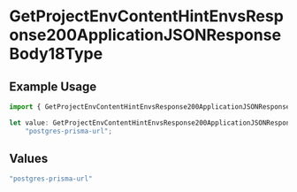 # GetProjectEnvContentHintEnvsResponse200ApplicationJSONResponseBody18Type

## Example Usage

```typescript
import { GetProjectEnvContentHintEnvsResponse200ApplicationJSONResponseBody18Type } from "@vercel/sdk/models/operations";

let value: GetProjectEnvContentHintEnvsResponse200ApplicationJSONResponseBody18Type =
    "postgres-prisma-url";
```

## Values

```typescript
"postgres-prisma-url"
```